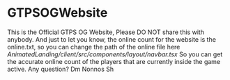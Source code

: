 # GTPSOGWebsite

This is the Official GTPS OG Website,
Please DO NOT share this with anybody.
And just to let you know, the online count for 
the website is the online.txt, so you can
change the path of the online file here
*AnimatedLanding/client/src/components/layout/navbar.tsx*
So you can get the accurate online count of the
players that are currently inside the game active.
 Any question? Dm Nonnos Sh
